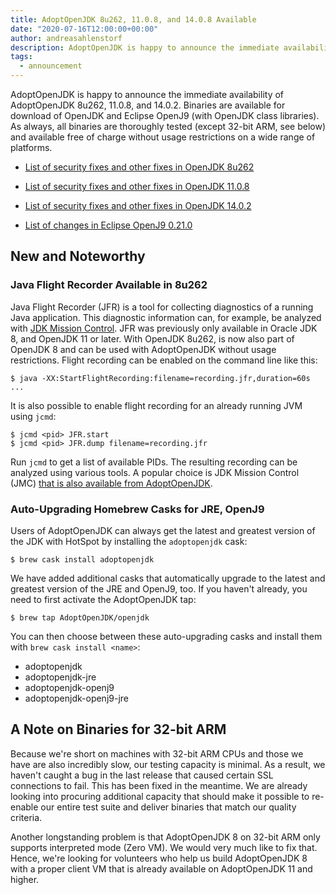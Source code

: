 ```yaml
---
title: AdoptOpenJDK 8u262, 11.0.8, and 14.0.8 Available
date: "2020-07-16T12:00:00+00:00"
author: andreasahlenstorf
description: AdoptOpenJDK is happy to announce the immediate availability of AdoptOpenJDK 8u262, 11.0.8, and 14.0.2. Binaries are available for download of OpenJDK and Eclipse OpenJ9 (with OpenJDK class libraries). As always, all binaries are thoroughly tested and available free of charge without usage restrictions on a wide range of platforms.
tags:
  - announcement
---
```


AdoptOpenJDK is happy to announce the immediate availability of AdoptOpenJDK 8u262, 11.0.8, and 14.0.2. Binaries are available for download of OpenJDK and Eclipse OpenJ9 (with OpenJDK class libraries). As always, all binaries are thoroughly tested (except 32-bit ARM, see below) and available free of charge without usage restrictions on a wide range of platforms.

* [List of security fixes and other fixes in OpenJDK 8u262](https://bugs.openjdk.java.net/browse/JDK-8248399?jql=project%20%3D%20JDK%20AND%20fixVersion%20%3D%20openjdk8u262%20ORDER%20BY%20created%20DESC)

* [List of security fixes and other fixes in OpenJDK 11.0.8](https://bugs.openjdk.java.net/browse/JDK-8247827?jql=project%20%3D%20JDK%20AND%20fixVersion%20%3D%2011.0.8%20ORDER%20BY%20created%20DESC)

* [List of security fixes and other fixes in OpenJDK 14.0.2](https://bugs.openjdk.java.net/browse/JDK-8248956?jql=project%20%3D%20JDK%20AND%20fixVersion%20%3D%2014.0.2%20ORDER%20BY%20created%20DESC)

* [List of changes in Eclipse OpenJ9 0.21.0](https://github.com/eclipse/openj9/blob/master/doc/release-notes/0.21/0.21.md)

## New and Noteworthy

### Java Flight Recorder Available in 8u262

Java Flight Recorder (JFR) is a tool for collecting diagnostics of a running Java application. This diagnostic information can, for example, be analyzed with [JDK Mission Control](http://jdk.java.net/jmc/). JFR was previously only available in Oracle JDK 8, and OpenJDK 11 or later. With OpenJDK 8u262, is now also part of OpenJDK 8 and can be used with AdoptOpenJDK without usage restrictions. Flight recording can be enabled on the command line like this:

```
$ java -XX:StartFlightRecording:filename=recording.jfr,duration=60s ... 
```

It is also possible to enable flight recording for an already running JVM using `jcmd`:

```
$ jcmd <pid> JFR.start
$ jcmd <pid> JFR.dump filename=recording.jfr
```

Run `jcmd` to get a list of available PIDs. The resulting recording can be analyzed using various tools. A popular choice is JDK Mission Control (JMC) [that is also available from AdoptOpenJDK](https://adoptopenjdk.net/jmc.html).

### Auto-Upgrading Homebrew Casks for JRE, OpenJ9 

Users of AdoptOpenJDK can always get the latest and greatest version of the JDK with HotSpot by installing the `adoptopenjdk` cask:

```
$ brew cask install adoptopenjdk
```

We have added additional casks that automatically upgrade to the latest and greatest version of the JRE and OpenJ9, too. If you haven't already, you need to first activate the AdoptOpenJDK tap: 

```
$ brew tap AdoptOpenJDK/openjdk
```

You can then choose between these auto-upgrading casks and install them with `brew cask install <name>`: 

* adoptopenjdk
* adoptopenjdk-jre
* adoptopenjdk-openj9
* adoptopenjdk-openj9-jre

## A Note on Binaries for 32-bit ARM

Because we're short on machines with 32-bit ARM CPUs and those we have are also incredibly slow, our testing capacity is minimal. As a result, we haven't caught a bug in the last release that caused certain SSL connections to fail. This has been fixed in the meantime. We are already looking into procuring additional capacity that should make it possible to re-enable our entire test suite and deliver binaries that match our quality criteria.

Another longstanding problem is that AdoptOpenJDK 8 on 32-bit ARM only supports interpreted mode (Zero VM). We would very much like to fix that. Hence, we're looking for volunteers who help us build AdoptOpenJDK 8 with a proper client VM that is already available on AdoptOpenJDK 11 and higher.
